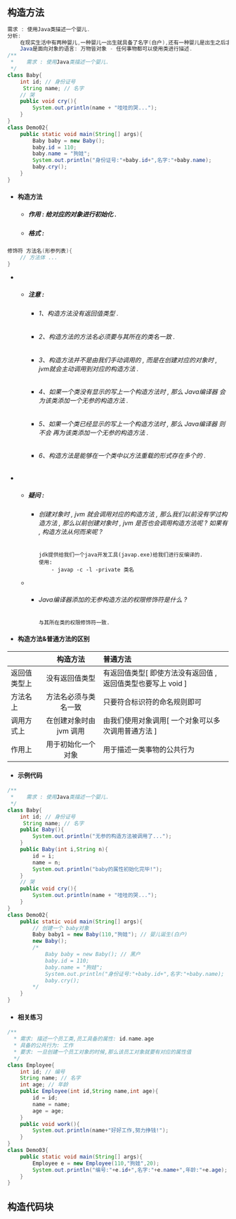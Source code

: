 ## 构造方法

```java
需求 : 使用Java类描述一个婴儿.
分析:
    在现实生活中有两种婴儿,一种婴儿一出生就具备了名字(白户),还有一种婴儿是出生之后才有名字的(黑户).
    Java是面向对象的语言: 万物皆对象 - 任何事物都可以使用类进行描述.
/**
 *    需求 : 使用Java类描述一个婴儿.
 */
class Baby{
    int id; // 身份证号
     String name; // 名字
    // 哭
    public void cry(){
        System.out.println(name + "哇哇的哭...");
    }
}
class Demo02{
    public static void main(String[] args){
        Baby baby = new Baby();
        baby.id = 110;
        baby.name = "狗娃";
        System.out.println("身份证号:"+baby.id+",名字:"+baby.name);
        baby.cry();
    }
}
```

* #### 构造方法

  * ##### 作用 : 给对应的对象进行初始化 .
  * ##### 格式 :

```java
修饰符 方法名(形参列表){
    // 方法体 ...
}
```

* * ##### 注意 :

    * ###### 1、构造方法没有返回值类型 .
    * ###### 2、构造方法的方法名必须要与其所在的类名一致 .
    * ###### 3、构造方法并不是由我们手动调用的 , 而是在创建对应的对象时 , jvm就会主动调用到对应的构造方法 .
    * ###### 4、如果一个类没有显示的写上一个构造方法时 , 那么 Java编译器 会为该类添加一个无参的构造方法 .
    * ###### 5、如果一个类已经显示的写上一个构造方法时 , 那么 Java编译器 则 不会 再为该类添加一个无参的构造方法 .
    * ###### 6、构造方法是能够在一个类中以方法重载的形式存在多个的 .
* * ##### 疑问 :

    * ###### 创建对象时 ,  jvm 就会调用对应的构造方法 , 那么我们以前没有学过构造方法 , 那么以前创建对象时 , jvm 是否也会调用构造方法呢 ? 如果有 , 构造方法从何而来呢 ?

      ```
      jdk提供给我们一个java开发工具(javap.exe)给我们进行反编译的.
      使用:
          - javap -c -l -private 类名
      ```
  * * ###### Java编译器添加的无参构造方法的权限修饰符是什么 ?

      ```
      与其所在类的权限修饰符一致.
      ```
* #### 构造方法&普通方法的区别

|  | 构造方法 | 普通方法 |
| :--- | :---: | :--- |
| 返回值类型上 | 没有返回值类型 | 有返回值类型\[ 即使方法没有返回值 , 返回值类型也要写上 void \] |
| 方法名上 | 方法名必须与类名一致 | 只要符合标识符的命名规则即可 |
| 调用方式上 | 在创建对象时由 jvm 调用 | 由我们使用对象调用\[ 一个对象可以多次调用普通方法 \] |
| 作用上 | 用于初始化一个对象 | 用于描述一类事物的公共行为 |

* #### 示例代码

```java
/**
 *    需求 : 使用Java类描述一个婴儿.
 */
class Baby{
    int id; // 身份证号
     String name; // 名字
    public Baby(){
        System.out.println("无参的构造方法被调用了...");
    }
    public Baby(int i,String n){
        id = i;
        name = n;
        System.out.println("baby的属性初始化完毕!");
    }
    // 哭
    public void cry(){
        System.out.println(name + "哇哇的哭...");
    }
}
class Demo02{
    public static void main(String[] args){
        // 创建一个 baby对象
        Baby baby1 = new Baby(110,"狗娃"); // 婴儿诞生(白户)
        new Baby();
        /*
            Baby baby = new Baby(); // 黑户
            baby.id = 110;
            baby.name = "狗娃";
            System.out.println("身份证号:"+baby.id+",名字:"+baby.name);
            baby.cry();
        */
    }
}
```

* #### 相关练习

```java
/**
  *	需求: 描述一个员工类,员工具备的属性: id.name.age
  * 具备的公共行为: 工作
  * 要求: 一旦创建一个员工对象的时候,那么该员工对象就要有对应的属性值
  */
class Employee{
	int id; // 编号
	String name; // 名字
	int age; // 年龄
	public Employee(int id,String name,int age){
		id = id;
		name = name;
		age = age;
	}
	public void work(){
		System.out.println(name+"好好工作,努力挣钱!");
	}
}
class Demo03{
	public static void main(String[] args){
		Employee e = new Employee(110,"狗娃",20);
		System.out.println("编号:"+e.id+",名字:"+e.name+",年龄:"+e.age);
	}
}
```

## 构造代码块



